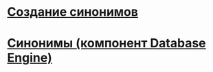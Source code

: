 # [Создание синонимов](create-synonyms.md)
# [Синонимы (компонент Database Engine)](synonyms-database-engine.md)
